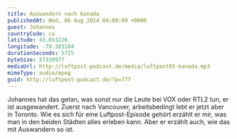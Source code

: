 ```yaml
---
title: Auswandern nach Kanada
publishedAt: Wed, 06 Aug 2014 04:08:09 +0000
guest: Johannes
countryCode: ca
latitude: 43.653226
longitude: -79.383184
durationSeconds: 5725
byteSize: 57339977
mediaUrl: http://luftpost-podcast.de/media/luftpost65-kanada.mp3
mimeType: audio/mpeg
guid: http://luftpost-podcast.de/?p=777
---
```


Johannes hat das getan, was sonst nur die Leute bei VOX oder RTL2 tun, er ist ausgewandert. Zuerst nach Vancouver, arbeitsbedingt lebt er jetzt aber in Toronto. Wie es sich für eine Luftpost-Episode gehört erzählt er mir, was man in den beiden Städten alles erleben kann. Aber er erzählt auch, wie das mit Auswandern so ist.
